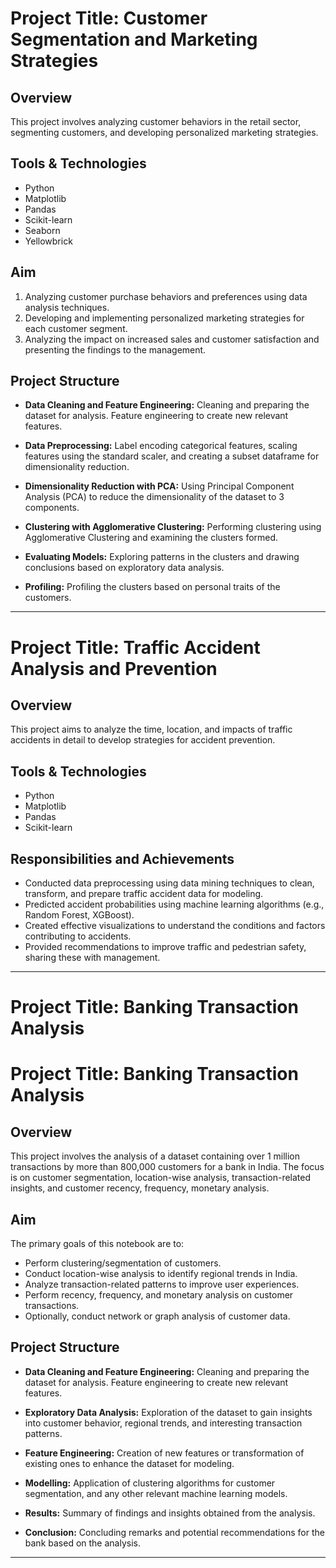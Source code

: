 # Project Title: Customer Segmentation and Marketing Strategies

## Overview
This project involves analyzing customer behaviors in the retail sector, segmenting customers, and developing personalized marketing strategies.

## Tools & Technologies
- Python
- Matplotlib
- Pandas
- Scikit-learn
- Seaborn
- Yellowbrick

## Aim

1. Analyzing customer purchase behaviors and preferences using data analysis techniques.
2. Developing and implementing personalized marketing strategies for each customer segment.
3. Analyzing the impact on increased sales and customer satisfaction and presenting the findings to the management.

## Project Structure

- **Data Cleaning and Feature Engineering:** Cleaning and preparing the dataset for analysis. Feature engineering to create new relevant features.

- **Data Preprocessing:** Label encoding categorical features, scaling features using the standard scaler, and creating a subset dataframe for dimensionality reduction.

- **Dimensionality Reduction with PCA:** Using Principal Component Analysis (PCA) to reduce the dimensionality of the dataset to 3 components.

- **Clustering with Agglomerative Clustering:** Performing clustering using Agglomerative Clustering and examining the clusters formed.

- **Evaluating Models:** Exploring patterns in the clusters and drawing conclusions based on exploratory data analysis.

- **Profiling:** Profiling the clusters based on personal traits of the customers.

---

# Project Title: Traffic Accident Analysis and Prevention

## Overview
This project aims to analyze the time, location, and impacts of traffic accidents in detail to develop strategies for accident prevention.

## Tools & Technologies
- Python
- Matplotlib
- Pandas
- Scikit-learn

## Responsibilities and Achievements
- Conducted data preprocessing using data mining techniques to clean, transform, and prepare traffic accident data for modeling.
- Predicted accident probabilities using machine learning algorithms (e.g., Random Forest, XGBoost).
- Created effective visualizations to understand the conditions and factors contributing to accidents.
- Provided recommendations to improve traffic and pedestrian safety, sharing these with management.

---

# Project Title: Banking Transaction Analysis

# Project Title: Banking Transaction Analysis

## Overview
This project involves the analysis of a dataset containing over 1 million transactions by more than 800,000 customers for a bank in India. The focus is on customer segmentation, location-wise analysis, transaction-related insights, and customer recency, frequency, monetary analysis.

## Aim
The primary goals of this notebook are to:
- Perform clustering/segmentation of customers.
- Conduct location-wise analysis to identify regional trends in India.
- Analyze transaction-related patterns to improve user experiences.
- Perform recency, frequency, and monetary analysis on customer transactions.
- Optionally, conduct network or graph analysis of customer data.

## Project Structure
- **Data Cleaning and Feature Engineering:** Cleaning and preparing the dataset for analysis. Feature engineering to create new relevant features.

- **Exploratory Data Analysis:** Exploration of the dataset to gain insights into customer behavior, regional trends, and interesting transaction patterns.

- **Feature Engineering:** Creation of new features or transformation of existing ones to enhance the dataset for modeling.

- **Modelling:** Application of clustering algorithms for customer segmentation, and any other relevant machine learning models.

- **Results:** Summary of findings and insights obtained from the analysis.

- **Conclusion:** Concluding remarks and potential recommendations for the bank based on the analysis.

---

